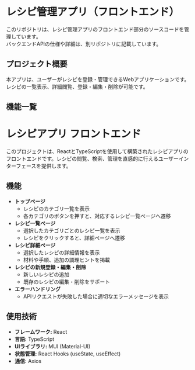 # レシピ管理アプリ（フロントエンド）

このリポジトリは、レシピ管理アプリのフロントエンド部分のソースコードを管理しています。  
バックエンドAPIの仕様や詳細は、別リポジトリに記載しています。

## プロジェクト概要
本アプリは、ユーザーがレシピを登録・管理できるWebアプリケーションです。  
レシピの一覧表示、詳細閲覧、登録・編集・削除が可能です。

## 機能一覧
# レシピアプリ フロントエンド

このプロジェクトは、ReactとTypeScriptを使用して構築されたレシピアプリのフロントエンドです。レシピの閲覧、検索、管理を直感的に行えるユーザーインターフェースを提供します。

## 機能

- **トップページ**
  - レシピのカテゴリ一覧を表示
  - 各カテゴリのボタンを押すと、対応するレシピ一覧ページへ遷移
- **レシピ一覧ページ**
  - 選択したカテゴリごとのレシピ一覧を表示
  - レシピをクリックすると、詳細ページへ遷移
- **レシピ詳細ページ**
  - 選択したレシピの詳細情報を表示
  - 材料や手順、追加の調理ヒントを掲載
- **レシピの新規登録・編集・削除**
  - 新しいレシピの追加
  - 既存のレシピの編集・削除をサポート
- **エラーハンドリング**
  - APIリクエストが失敗した場合に適切なエラーメッセージを表示


## 使用技術
- **フレームワーク:** React
- **言語:** TypeScript
- **UIライブラリ:** MUI (Material-UI)
- **状態管理:** React Hooks (useState, useEffect)
- **通信:** Axios